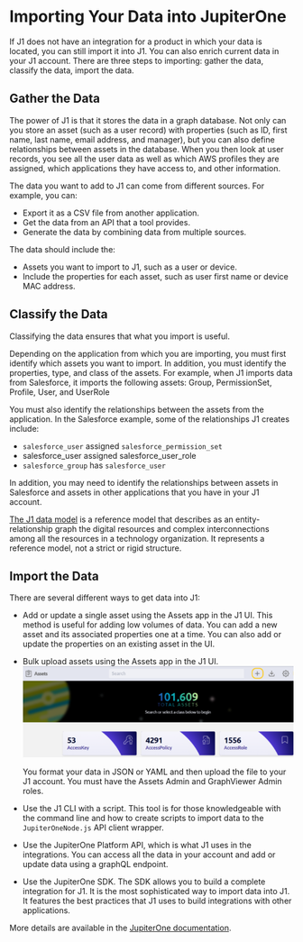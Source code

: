 # Importing Your Data into JupiterOne

If J1 does not have an integration for a product in which your data is located, 
you can still import it into J1. You can also enrich current data in your J1 account. 
There are three steps to importing: gather the data, classify the data, import 
the data.

## Gather the Data

The power of J1 is that it stores the data in a graph database. Not only can 
you store an asset (such as a user record) with properties (such as ID, first name, 
last name, email address, and manager), but you can also define relationships 
between assets in the database. When you then look at user records, you see
all the user data as well as which AWS profiles they are assigned, which 
applications they have access to, and other information.

The data you want to add to J1 can come from different sources. For example, 
you can:

- Export it as a CSV file from another application. 
- Get the data from an API that a tool provides. 
- Generate the data by combining data from multiple sources. 

The data should include the:

- Assets you want to import to J1, such as a user or device.
- Include the properties for each asset, such as user first name or 
  device MAC address.

## Classify the Data

Classifying the data ensures that what you import is useful. 

Depending on the application from which you are importing, you must first
identify which assets you want to import. In addition, you must identify
the properties, type, and class of the assets.  For example, when J1 imports 
data from Salesforce, it imports the following assets: Group, PermissionSet, 
Profile, User, and UserRole

You must also identify the relationships between the assets from the application. 
In the Salesforce example, some of the relationships J1 creates include:

- `salesforce_user` assigned `salesforce_permission_set`
- salesforce_user assigned salesforce_user_role
- `salesforce_group` has `salesforce_user`

In addition, you may need to identify the relationships between assets in Salesforce 
and assets in other applications that you have in your J1 account.

[The J1 data model](../docs/jupiterone-data-model.png) is a reference model that describes as an entity-relationship graph 
the digital resources and complex interconnections among all the resources 
in a technology organization. It represents a reference model, not a strict or rigid structure.

## Import the Data

There are several different ways to get data into J1:

- Add or update a single asset using the Assets app in the J1 UI. This method is useful 
  for adding low volumes of data. You can add a new asset and its associated properties 
  one at a time. You can also add or update the properties on an existing asset in the UI. 
  
- Bulk upload assets using the Assets app in the J1 UI. 
  ![add-asset-plus](../assets/add-asset-plus.png)
  
  You format your data in JSON or YAML and then upload the file to your J1 account. You
  must have the Assets Admin and GraphViewer Admin roles.
  
- Use the J1 CLI with a script. This tool is for those knowledgeable with the command line 
  and how to create scripts to import data to the `JupiterOneNode.js` API client wrapper. 

- Use the JupiterOne Platform API, which is what J1 uses in the integrations. You can access 
  all the data in your account and add or update data using a graphQL endpoint. 

- Use the JupiterOne SDK. The SDK allows you to build a complete integration for J1. It is the most sophisticated way to import data into J1. It features the best practices that 
  J1 uses to build integrations with other applications.

More details are available in the [JupiterOne documentation](https://support.jupiterone.io/hc/en-us).